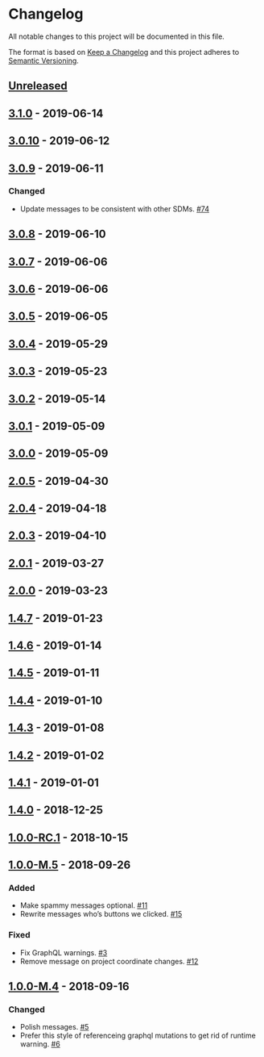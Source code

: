 # Changelog

All notable changes to this project will be documented in this file.

The format is based on [Keep a Changelog](http://keepachangelog.com/)
and this project adheres to [Semantic Versioning](http://semver.org/).

## [Unreleased](https://github.com/atomist/sdm-pack-fingerprints/compare/3.1.0...HEAD)

## [3.1.0](https://github.com/atomist/sdm-pack-fingerprints/compare/3.0.10...3.1.0) - 2019-06-14

## [3.0.10](https://github.com/atomist/sdm-pack-fingerprints/compare/3.0.9...3.0.10) - 2019-06-12

## [3.0.9](https://github.com/atomist/sdm-pack-fingerprints/compare/3.0.8...3.0.9) - 2019-06-11

### Changed

-   Update messages to be consistent with other SDMs. [#74](https://github.com/atomist/sdm-pack-fingerprints/issues/74)

## [3.0.8](https://github.com/atomist/sdm-pack-fingerprints/compare/3.0.7...3.0.8) - 2019-06-10

## [3.0.7](https://github.com/atomist/sdm-pack-fingerprints/compare/3.0.6...3.0.7) - 2019-06-06

## [3.0.6](https://github.com/atomist/sdm-pack-fingerprints/compare/3.0.5...3.0.6) - 2019-06-06

## [3.0.5](https://github.com/atomist/sdm-pack-fingerprints/compare/3.0.4...3.0.5) - 2019-06-05

## [3.0.4](https://github.com/atomist/sdm-pack-fingerprints/compare/3.0.3...3.0.4) - 2019-05-29

## [3.0.3](https://github.com/atomist/sdm-pack-fingerprints/compare/3.0.2...3.0.3) - 2019-05-23

## [3.0.2](https://github.com/atomist/sdm-pack-fingerprints/compare/3.0.1...3.0.2) - 2019-05-14

## [3.0.1](https://github.com/atomist/sdm-pack-fingerprints/compare/3.0.0...3.0.1) - 2019-05-09

## [3.0.0](https://github.com/atomist/sdm-pack-fingerprints/compare/2.0.5...3.0.0) - 2019-05-09

## [2.0.5](https://github.com/atomist/sdm-pack-fingerprints/compare/2.0.4...2.0.5) - 2019-04-30

## [2.0.4](https://github.com/atomist/sdm-pack-fingerprints/compare/2.0.3...2.0.4) - 2019-04-18

## [2.0.3](https://github.com/atomist/sdm-pack-fingerprints/compare/2.0.1...2.0.3) - 2019-04-10

## [2.0.1](https://github.com/atomist/sdm-pack-fingerprints/compare/2.0.0...2.0.1) - 2019-03-27

## [2.0.0](https://github.com/atomist/sdm-pack-fingerprints/compare/1.4.7...2.0.0) - 2019-03-23

## [1.4.7](https://github.com/atomist/sdm-pack-fingerprints/compare/1.4.6...1.4.7) - 2019-01-23

## [1.4.6](https://github.com/atomist/sdm-pack-fingerprints/compare/1.4.5...1.4.6) - 2019-01-14

## [1.4.5](https://github.com/atomist/sdm-pack-fingerprints/compare/1.4.4...1.4.5) - 2019-01-11

## [1.4.4](https://github.com/atomist/sdm-pack-fingerprints/compare/1.4.3...1.4.4) - 2019-01-10

## [1.4.3](https://github.com/atomist/sdm-pack-fingerprints/compare/1.4.2...1.4.3) - 2019-01-08

## [1.4.2](https://github.com/atomist/sdm-pack-fingerprints/compare/1.4.1...1.4.2) - 2019-01-02

## [1.4.1](https://github.com/atomist/sdm-pack-fingerprints/compare/1.4.0...1.4.1) - 2019-01-01

## [1.4.0](https://github.com/atomist/sdm-pack-fingerprints/compare/1.0.0-RC.1...1.4.0) - 2018-12-25

## [1.0.0-RC.1](https://github.com/atomist/sdm-pack-fingerprints/compare/1.0.0-M.5...1.0.0-RC.1) - 2018-10-15

## [1.0.0-M.5](https://github.com/atomist/sdm-pack-fingerprints/compare/1.0.0-M.4...1.0.0-M.5) - 2018-09-26

### Added

-   Make spammy messages optional. [#11](https://github.com/atomist/sdm-pack-fingerprints/issues/11)
-   Rewrite messages who’s buttons we clicked. [#15](https://github.com/atomist/sdm-pack-fingerprints/issues/15)

### Fixed

-   Fix GraphQL warnings. [#3](https://github.com/atomist/sdm-pack-fingerprints/issues/3)
-   Remove message on project coordinate changes. [#12](https://github.com/atomist/sdm-pack-fingerprints/issues/12)

## [1.0.0-M.4](https://github.com/atomist/sdm-pack-fingerprints/tree/1.0.0-M.4) - 2018-09-16

### Changed

-   Polish messages. [#5](https://github.com/atomist/sdm-pack-fingerprints/issues/5)
-   Prefer this style of referenceing graphql mutations to get rid of runtime warning. [#6](https://github.com/atomist/sdm-pack-fingerprints/issues/6)
